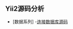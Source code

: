 ## Yii2源码分析
* [数据系列]
-[连接数据库源码](https://github.com/Zhucola/advanced-nginx/blob/master/ngx_http_core_module.md)
